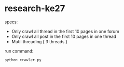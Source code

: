 # research-ke27

specs:
  - Only crawl all thread in the first 10 pages in one forum
  - Only crawl all post in the first 10 pages in one thread
  - Mutil threading ( 3 threads )

run command:

``` python crawler.py ```
